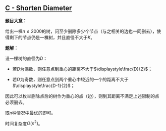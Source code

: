 ## [C - Shorten Diameter](https://agc001.contest.atcoder.jp/tasks/agc001_c)

**题目大意：**

给出一棵$n\le2000$的树，问至少删除多少个节点（与之相关的边也一同删去），使得剩下的节点仍是一棵树，并且直径不大于$K$。

**题解：**

设一棵树的直径为$D$：

- 若$D$为偶数，则任意点到重心的距离不大于$\displaystyle\frac{D}{2}$；

- 若$D$为奇数，则任意点到两个重心中较近的一个的距离不大于$\displaystyle\frac{D-1}{2}$；

因此可以枚举删除点后的树作为重心的点（边），则到其距离不满足上述限制的点必须删去。

取$n$种情况中最优的即可。

时间复杂度$O(n^2)$。